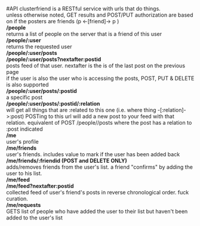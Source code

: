 ﻿#API
clusterfriend is a RESTful service with urls that do things.  
unless otherwise noted, GET results and POST/PUT authorization are based on if the posters are friends (p <-[friend]-> p )  
**<host>/people**  
returns a list of people on the server that is a friend of this user
**<host>/people/:user**  
returns the requested user  
**<host>/people/:user/posts**  
**<host>/people/:user/posts?nextafter:postid**  
posts feed of that user. nextafter is the is of the last post on the previous page  
if the user is also the user who is accessing the posts, POST, PUT & DELETE is also supported  
**<host>/people/:user/posts/:postid**  
a specific post  
**<host>/people/:user/posts/:postid/:relation**  
will get all things that are :related to this one (i.e. where thing -[:relation]->:post)
POSTing to this url will add a new post to your feed with that relation. equivalent of POST <host>/people/<current-logged-in-user>/posts where the post has a relation to :post indicated  
**<host>/me**  
user's profile  
**<host>/me/friends**  
user's friends. includes value to mark if the user has been added back  
**<host>/me/friends/:friendid (POST and DELETE ONLY)**  
adds/removes friends from the user's list. a friend "confirms" by adding the user to his list.  
**<host>/me/feed**  
**<host>/me/feed?nextafter:postid**  
collected feed of user's friend's posts in reverse chronological order. fuck curation.  
**<host>/me/requests**  
GETS list of people who have added the user to their list but haven't been added to the user's list  